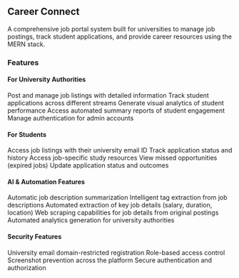 ## Career Connect
A comprehensive job portal system built for universities to manage job postings, track student applications, and provide career resources using the MERN stack.

### Features
#### For University Authorities

Post and manage job listings with detailed information
Track student applications across different streams
Generate visual analytics of student performance
Access automated summary reports of student engagement
Manage authentication for admin accounts

#### For Students

Access job listings with their university email ID
Track application status and history
Access job-specific study resources
View missed opportunities (expired jobs)
Update application status and outcomes

#### AI & Automation Features

Automatic job description summarization
Intelligent tag extraction from job descriptions
Automated extraction of key job details (salary, duration, location)
Web scraping capabilities for job details from original postings
Automated analytics generation for university authorities

#### Security Features

University email domain-restricted registration
Role-based access control
Screenshot prevention across the platform
Secure authentication and authorization

